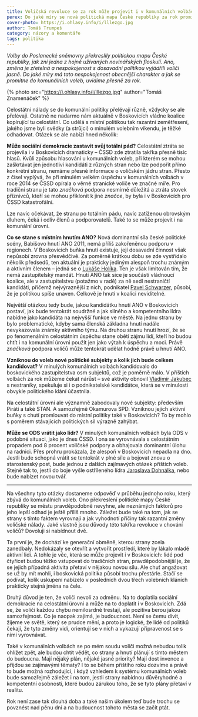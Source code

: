 ```yaml
---
title: Voličská revoluce se za rok může projevit i v komunálních volbách
perex: Do jaké míry se nová politická mapa České republiky za rok promítne do komunálních voleb?
cover-photo: https://i.ohlasy.info/i/lllezgo.jpg
author: Tomáš Trumpeš
category: názory a komentáře
tags: politika
---
```


*Volby do Poslanecké sněmovny překreslily politickou mapu České republiky, jak zní jedna z hojně užívaných novinářských floskulí. Ano, změna je zřetelná a nespokojenost s dosavadní politikou vyjádřili voliči jasně. Do jaké míry má tato nespokojenost obecnější charakter a jak se promítne do komunálních voleb, uvidíme přesně za rok.*

{% photo src="https://i.ohlasy.info/i/lllezgo.jpg" author="Tomáš Znamenáček" %}

Celostátní nálady se do komunální politiky přelévají různě, vždycky se ale přelévají. Ostatně ne nadarmo nám aktuálně v Boskovicích vládne koalice kopírující tu celostátní. Co udělá s místní politikou tak razantní zemětřesení, jakého jsme byli svědky (a strůjci) o minulém volebním víkendu, je těžké odhadovat. Otázek se ale nabízí hned několik:

**Může sociální demokracie zastavit svůj totální pád?** Celostátní ztráta se projevila i v Boskovicích dramaticky – ČSSD zde ztratila takřka přesně tisíc hlasů. Kvůli způsobu hlasování u komunálních voleb, při kterém se mohou zaškrtávat jen jednotliví kandidáti z různých stran nebo lze podpořit přímo konkrétní stranu, nemáme přesné informace o voličském jádru stran. Přesto z čísel vyplývá, že při minulém velkém úspěchu v komunálních volbách v roce 2014 se ČSSD opírala o věrné stranické voliče ve značné míře. Pro tradiční stranu je tato *značková* podpora nesmírně důležitá a ztráta stovek příznivců, kteří se mohou přiklonit k jiné *značce*, by byla i v Boskovicích pro ČSSD katastrofální.

Lze navíc očekávat, že stranu po totálním pádu, navíc zatíženou obrovským dluhem, čeká i odliv členů a podporovatelů. Také to se může projevit i na komunální úrovni.

**Co se stane s místním hnutím ANO?** Nová dominantní síla české politické scény, Babišovo hnutí ANO 2011, nemá příliš zakořeněnou podporu v regionech. V Boskovicích buňka hnutí existuje, její dosavadní činnost však nepůsobí zrovna přesvědčivě. Za poměrně krátkou dobu se zde vystřídalo několik předsedů, ten aktuální je prakticky jediným alespoň trochu známým a aktivním členem – jedná se o [Lukáše Holíka](http://www.ohlasy.info/clanky/2015/04/rozhovor-lukas-holik.html). Ten je však limitován tím, že nemá zastupitelský mandát. Hnutí ANO tak sice je součástí vládnoucí koalice, ale v zastupitelstvu (potažmo v radě) za ně sedí nestraničtí kandidáti, přičemž nejvýraznější z nich, podnikatel [Pavel Schwarzer](http://www.ohlasy.info/clanky/2016/05/rozhovor-schwarzer.html), působí, že je politikou spíše unaven. Celkově je hnutí v koalici neviditelné.

Největší otázkou tedy bude, jakou kandidátku hnutí ANO v Boskovicích postaví, jak bude tentokrát soudržné a jak silného a kompetentního lídra nabídne jako kandidáta na nejvyšší funkce ve městě. Na jednu stranu by bylo problematické, kdyby sama členská základna hnutí nadále nevykazovala známky aktivního týmu. Na druhou stranu hnutí hrozí, že se po fenomenálním celostátním úspěchu stane obětí zájmu lidí, kteří ho budou chtít i na komunální úrovni použít jen jako výtah k úspěchu a moci. Právě *značková* podpora voličů může tentokrát udělat hodně právě u hnutí ANO.

**Vzniknou do voleb nové politické subjekty a kolik jich bude celkem kandidovat?** V minulých komunálních volbách kandidovalo do boskovického zastupitelstva osm subjektů, což je poměrně málo. V příštích volbách za rok můžeme čekat nárůst – své aktivity obnovil [Vladimír Jakubec](http://www.ohlasy.info/clanky/2016/06/rozhovor-jakubec.html) s nestraníky, spekuluje si i o podnikatelské kandidátce, která se v minulosti obvykle politického klání účastnila.

Na celostátní úrovni ale významně zabodovaly nové subjekty: především Piráti a také STAN. A samozřejmě Okamurova SPD. Vzniknou jejich aktivní buňky s chutí promlouvat do místní politiky také v Boskovicích? To by mohlo s poměrem stávajících politických sil výrazně zahýbat.

**Může se ODS vrátit jako lídr?** V minulých komunálních volbách byla ODS v podobné situaci, jako je dnes ČSSD. I ona se vyrovnávala s celostátním propadem pod 8 procent voličské podpory a obhajovala dominantní úlohu na radnici. Přes prohru prokázala, že alespoň v Boskovicích nepadla na dno. Jestli bude schopná vrátit se tentokrát v plné síle a bojovat znovu o starostenský post, bude jednou z dalších zajímavých otázek příštích voleb. Stejně tak to, jestli do boje vyšle ostříleného lídra [Jaroslava Dohnálka](http://www.ohlasy.info/clanky/2015/02/rozhovor-jaroslav-dohnalek.html), nebo bude nabízet novou tvář.

---

Na všechny tyto otázky dostaneme odpověď v průběhu jednoho roku, který zbývá do komunálních voleb. Ono překreslení politické mapy České republiky se městu pravděpodobně nevyhne, ale neznámých faktorů pro jeho lepší odhad je ještě příliš mnoho. Záležet bude také na tom, jak se strany s tímto faktem vyrovnají a jak vyhodnotí příčiny tak razantní změny voličské nálady. Jaké vlastně jsou důvody této takřka revoluce v chování voličů? Dovoluji si nabídnout dvě.

Ta první je, že dochází ke generační obměně, kterou strany zcela zanedbaly. Nedokázaly se otevřít a vytvořit prostředí, které by lákalo mladé aktivní lidi. A tohle je věc, která se může projevit i v Boskovicích: lidé pod čtyřicet budou těžko vstupovat do tradičních stran, pravděpodobnější je, že se jejich případná aktivita přetaví v nějakou novou sílu. Ale chuť angažovat se už by mít mohli, i boskovická politika působí trochu přestárle. Stačí se podívat, kolik uskupení nabízelo v posledních dvou třech volebních kláních prakticky stejná jména na čele.

Druhý důvod je ten, že voliči nevolí za odměnu. Na to doplatila sociální demokracie na celostátní úrovni a může na to doplatit i v Boskovicích. Zdá se, že voliči každou chybu nemilosrdně trestají, ale pozitiva berou jakou samozřejmost. Co je naopak zajímá, je budoucnost. Není se čemu divit, žijeme ve světě, který se prudce mění, a proto je logické, že lidé od politiků čekají, že tyto změny vidí, orientují se v nich a vykazují připravenost se s nimi vyrovnávat.

Také v komunálních volbách se po mém soudu voliči možná nebudou tolik ohlížet zpět, ale budou chtít vědět, co strany a hnutí plánují s tímto městem do budoucna. Mají nějaký plán, nějaké jasné priority? Mají dost invence a přijdou se zajímavými tématy? I to se během příštího roku dozvíme a právě to bude možná rozhodující, i když vzhledem k systému komunálních voleb bude samozřejmě záležet i na tom, jestli strany nabídnou důvěryhodné a kompetentní osobnosti, které budou zárukou toho, že se tyto plány přetaví v realitu.

Rok není zase tak dlouhá doba a také našim úkolem teď bude trochu se povznést nad pěnu dní a na budoucnost tohoto města se začít ptát.
